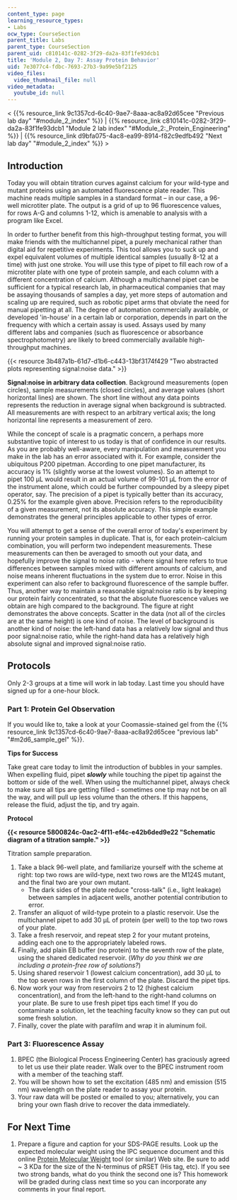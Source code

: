 ```yaml
---
content_type: page
learning_resource_types:
- Labs
ocw_type: CourseSection
parent_title: Labs
parent_type: CourseSection
parent_uid: c810141c-0282-3f29-da2a-83f1fe93dcb1
title: 'Module 2, Day 7: Assay Protein Behavior'
uid: 7e3077c4-fdbc-7693-27b3-9a99e5bf2125
video_files:
  video_thumbnail_file: null
video_metadata:
  youtube_id: null
---
```


\< {{% resource_link 9c1357cd-6c40-9ae7-8aaa-ac8a92d65cee "Previous lab day" "#module_2_index" %}} | {{% resource_link c810141c-0282-3f29-da2a-83f1fe93dcb1 "Module 2 lab index" "#Module_2:_Protein_Engineering" %}} | {{% resource_link d9bfa075-4ac8-ea99-8914-f82c9edfb492 "Next lab day" "#module_2_index" %}} >

Introduction
------------

Today you will obtain titration curves against calcium for your wild-type and mutant proteins using an automated fluorescence plate reader. This machine reads multiple samples in a standard format – in our case, a 96-well microtiter plate. The output is a grid of up to 96 fluorescence values, for rows A-G and columns 1-12, which is amenable to analysis with a program like Excel.

In order to further benefit from this high-throughput testing format, you will make friends with the multichannel pipet, a purely mechanical rather than digital aid for repetitive experiments. This tool allows you to suck up and expel equivalent volumes of multiple identical samples (usually 8-12 at a time) with just one stroke. You will use this type of pipet to fill each row of a microtiter plate with one type of protein sample, and each column with a different concentration of calcium. Although a multichannel pipet can be sufficient for a typical research lab, in pharmaceutical companies that may be assaying thousands of samples a day, yet more steps of automation and scaling up are required, such as robotic pipet arms that obviate the need for manual pipetting at all. The degree of automation commercially available, or developed 'in-house' in a certain lab or corporation, depends in part on the frequency with which a certain assay is used. Assays used by many different labs and companies (such as fluorescence or absorbance spectrophotometry) are likely to breed commercially available high-throughput machines.

{{< resource 3b487a1b-61d7-d1b6-c443-13bf3174f429 "Two abstracted plots representing signal:noise data." >}}

**Signal:noise in arbitrary data collection**. Background measurements (open circles), sample measurements (closed circles), and average values (short horizontal lines) are shown. The short line without any data points represents the reduction in average signal when background is subtracted. All measurements are with respect to an arbitrary vertical axis; the long horizontal line represents a measurement of zero.

While the concept of scale is a pragmatic concern, a perhaps more substantive topic of interest to us today is that of confidence in our results. As you are probably well-aware, every manipulation and measurement you make in the lab has an error associated with it. For example, consider the ubiquitous P200 pipetman. According to one pipet manufacturer, its accuracy is 1% (slightly worse at the lowest volumes). So an attempt to pipet 100 μL would result in an actual volume of 99-101 μL from the error of the instrument alone, which could be further compounded by a sleepy pipet operator, say. The precision of a pipet is typically better than its accuracy, 0.25% for the example given above. Precision refers to the reproducibility of a given measurement, not its absolute accuracy. This simple example demonstrates the general principles applicable to other types of error.

You will attempt to get a sense of the overall error of today's experiment by running your protein samples in duplicate. That is, for each protein-calcium combination, you will perform two independent measurements. These measurements can then be averaged to smooth out your data, and hopefully improve the signal to noise ratio - where signal here refers to true differences between samples mixed with different amounts of calcium, and noise means inherent fluctuations in the system due to error. Noise in this experiment can also refer to background fluorescence of the sample buffer. Thus, another way to maintain a reasonable signal:noise ratio is by keeping our protein fairly concentrated, so that the absolute fluorescence values we obtain are high compared to the background. The figure at right demonstrates the above concepts. Scatter in the data (not all of the circles are at the same height) is one kind of noise. The level of background is another kind of noise: the left-hand data has a relatively low signal and thus poor signal:noise ratio, while the right-hand data has a relatively high absolute signal and improved signal:noise ratio.

Protocols
---------

Only 2-3 groups at a time will work in lab today. Last time you should have signed up for a one-hour block.

### Part 1: Protein Gel Observation

If you would like to, take a look at your Coomassie-stained gel from the {{% resource_link 9c1357cd-6c40-9ae7-8aaa-ac8a92d65cee "previous lab" "#m2d6_sample_gel" %}}.

**Tips for Success**

Take great care today to limit the introduction of bubbles in your samples. When expelling fluid, pipet **_slowly_** while touching the pipet tip against the bottom or side of the well. When using the multichannel pipet, always check to make sure all tips are getting filled - sometimes one tip may not be on all the way, and will pull up less volume than the others. If this happens, release the fluid, adjust the tip, and try again.

**Protocol**

**{{< resource 5800824c-0ac2-4f11-ef4c-e42b6ded9e22 "Schematic diagram of a titration sample." >}}**

Titration sample preparation.

1.  Take a black 96-well plate, and familiarize yourself with the scheme at right: top two rows are wild-type, next two rows are the M124S mutant, and the final two are your own mutant.
    *   The dark sides of the plate reduce "cross-talk" (i.e., light leakage) between samples in adjacent wells, another potential contribution to error.
2.  Transfer an aliquot of wild-type protein to a plastic reservoir. Use the multichannel pipet to add 30 μL of protein (per well) to the top two rows of your plate.
3.  Take a fresh reservoir, and repeat step 2 for your mutant proteins, adding each one to the appropriately labeled rows.
4.  Finally, add plain EB buffer (no protein) to the seventh row of the plate, using the shared dedicated reservoir. (_Why do you think we are including a protein-free row of solutions?_)
5.  Using shared reservoir 1 (lowest calcium concentration), add 30 μL to the top seven rows in the first column of the plate. Discard the pipet tips.
6.  Now work your way from reservoirs 2 to 12 (highest calcium concentration), and from the left-hand to the right-hand columns on your plate. Be sure to use fresh pipet tips each time! If you do contaminate a solution, let the teaching faculty know so they can put out some fresh solution.
7.  Finally, cover the plate with parafilm and wrap it in aluminum foil.

### Part 3: Fluorescence Assay

1.  BPEC (the Biological Process Engineering Center) has graciously agreed to let us use their plate reader. Walk over to the BPEC instrument room with a member of the teaching staff.
2.  You will be shown how to set the excitation (485 nm) and emission (515 nm) wavelength on the plate reader to assay your protein.
3.  Your raw data will be posted or emailed to you; alternatively, you can bring your own flash drive to recover the data immediately.

For Next Time
-------------

1.  Prepare a figure and caption for your SDS-PAGE results. Look up the expected molecular weight using the IPC sequence document and this online [Protein Molecular Weight](http://www.bioinformatics.org/sms/prot_mw.html) tool (or similar) Web site. Be sure to add ~ 3 KDa for the size of the N-terminus of pRSET (His tag, etc). If you see two strong bands, what do you think the second one is? This homework will be graded during class next time so you can incorporate any comments in your final report.